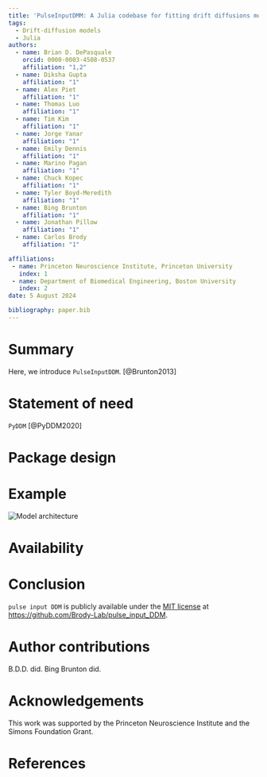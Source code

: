 ```yaml
---
title: 'PulseInputDMM: A Julia codebase for fitting drift diffusions models to behavior and neural data from pulse-based evidence accumulation task'
tags:
  - Drift-diffusion models
  - Julia
authors:
  - name: Brian D. DePasquale
    orcid: 0000-0003-4508-0537
    affiliation: "1,2"
  - name: Diksha Gupta
    affiliation: "1"
  - name: Alex Piet
    affiliation: "1"
  - name: Thomas Luo
    affiliation: "1"
  - name: Tim Kim
    affiliation: "1"
  - name: Jorge Yanar
    affiliation: "1"
  - name: Emily Dennis
    affiliation: "1"
  - name: Marino Pagan
    affiliation: "1"
  - name: Chuck Kopec
    affiliation: "1"
  - name: Tyler Boyd-Meredith
    affiliation: "1"
  - name: Bing Brunton
    affiliation: "1"
  - name: Jonathan Pillow
    affiliation: "1"
  - name: Carlos Brody
    affiliation: "1"

affiliations:
 - name: Princeton Neuroscience Institute, Princeton University
   index: 1
 - name: Department of Biomedical Engineering, Boston University
   index: 2
date: 5 August 2024

bibliography: paper.bib
---
```


# Summary

Here, we introduce ``PulseInputDDM``. [@Brunton2013]

# Statement of need

`PyDDM` [@PyDDM2020]

# Package design

# Example

![Model architecture](model.png)

# Availability

# Conclusion

``pulse input DDM`` is publicly available under the [MIT license](https://github.com/Brody-Lab/pulse_input_DDM/blob/master/LICENSE) at <https://github.com/Brody-Lab/pulse_input_DDM>.

# Author contributions

B.D.D. did. Bing Brunton did.

# Acknowledgements

This work was supported by the Princeton Neuroscience Institute and the Simons Foundation Grant.

# References
